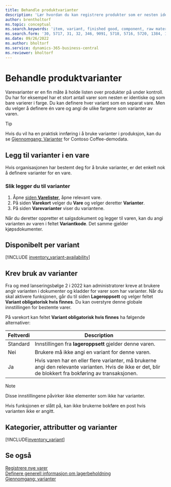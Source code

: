 ```yaml
---
title: Behandle produktvarianter
description: 'Lær hvordan du kan registrere produkter som er nesten identiske, men som er forskjellig fra farge, størrelse eller materiale som varevarianter.'
author: brentholtorf
ms.topic: conceptual
ms.search.keywords: 'item, variant, finished good, component, raw material, assembly item, item substitution'
ms.search.form: '30, 5717, 31, 32, 346, 9091, 5718, 5716, 5720, 1384, 1383, 35, 5404, 1378, 5719'
ms.date: 09/26/2022
ms.author: bholtorf
ms.service: dynamics-365-business-central
ms.reviewer: bholtorf
---
```

# Behandle produktvarianter

Varevarianter er en fin måte å holde listen over produkter på under kontroll. Du har for eksempel har et stort antall varer som nesten er identiske og som bare varierer i farge. Du kan definere hver variant som en separat vare. Men du velger å definere én vare og angi de ulike fargene som varianter av varen.  

> [!TIP]
> Hvis du vil ha en praktisk innføring i å bruke varianter i produksjon, kan du se [Gjennomgang: Varianter](contoso-coffee/manufacturing/variants.md) for Contoso Coffee-demodata.  

## Legg til varianter i en vare

Hvis organisasjonen har bestemt deg for å bruke varianter, er det enkelt nok å definere varianter for en vare.  

### Slik legger du til varianter

1. Åpne [siden **Varelister**](https://businesscentral.dynamics.com/?page=31), åpne relevant vare.  
2. På siden **Varekort** velger du **Vare** og velger deretter **Varianter**.  
3. På siden **Varevarianter** viser du variantene.  

Når du deretter oppretter et salgsdokument og legger til varen, kan du angi varianten av varen i feltet **Variantkode**. Det samme gjelder kjøpsdokumenter.  

## Disponibelt per variant

[!INCLUDE [inventory_variant-availability](includes/inventory_variant-availability.md)]

## Krev bruk av varianter

Fra og med lanseringsbølge 2 i 2022 kan administratorer kreve at brukere angir varianten i dokumenter og kladder for varer som har varianter. Når du skal aktivere funksjonen, går du til siden **Lageroppsett** og velger feltet **Variant obligatorisk hvis finnes**. Du kan overstyre denne globale innstillingen for bestemte varer.  

På varekort kan feltet **Variant obligatorisk hvis finnes** ha følgende alternativer:

|Feltverdi |Description|
|---------|----|
|Standard| Innstillingen fra **lageroppsett** gjelder denne varen.|
|Nei| Brukere må ikke angi en variant for denne varen.|
|Ja| Hvis varen har en eller flere varianter, må brukerne angi den relevante varianten. Hvis de ikke er det, blir de blokkert fra bokføring av transaksjonen.|

> [!NOTE]
> Disse innstillingene påvirker ikke elementer som ikke har varianter.

Hvis funksjonen er slått på, kan ikke brukerne bokføre en post hvis varianten ikke er angitt.

## Kategorier, attributter og varianter

[!INCLUDE[inventory_variant](includes/inventory_variant.md)]

## Se også

[Registrere nye varer](inventory-how-register-new-items.md)  
[Definere generell informasjon om lagerbeholdning](inventory-how-setup-general.md)  
[Gjennomgang: varianter](contoso-coffee/manufacturing/variants.md)  
